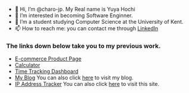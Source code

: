 - 👋 Hi, I’m @charo-jp. My Real name is Yuya Hochi
- 👀 I’m interested in becoming Software Enginner.
- 🌱 I’m a student studying Computer Science at the University of Kent.
- 📫 How to reach me: you can contact me through [LinkedIn](https://www.linkedin.com/in/yuyahochi/)

### The links down below take you to my previous work.
- [E-commerce Product Page](https://github.com/charo-jp/E-commerce-Product-Page)
- [Calculator](https://github.com/charo-jp/Calculator)
- [Time Tracking Dashboard](https://github.com/charo-jp/Time-Tracking-Dashboard)
- [My Blog](https://github.com/charo-jp/yuya-hochi-blog) You can also click [here](https://www.yuyahochi.com/) to visit my blog.
- [IP Address Tracker](https://github.com/charo-jp/IP-Address-Tracker) You can also click [here](https://lucid-jennings-7c30a8.netlify.app/) to visit this site.

<!---
charo-jp/charo-jp is a ✨ special ✨ repository because its `README.md` (this file) appears on your GitHub profile.
You can click the Preview link to take a look at your changes.
--->
